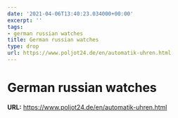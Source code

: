 ```yaml
---
date: '2021-04-06T13:40:23.034000+00:00'
excerpt: ''
tags:
- german russian watches
title: German russian watches
type: drop
url: https://www.poljot24.de/en/automatik-uhren.html
---
```


# German russian watches

**URL:** https://www.poljot24.de/en/automatik-uhren.html
